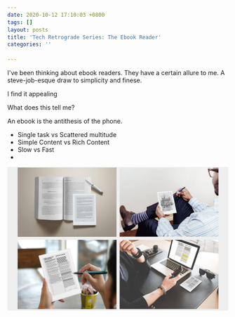 ```yaml
---
date: 2020-10-12 17:10:03 +0800
tags: []
layout: posts
title: 'Tech Retrograde Series: The Ebook Reader'
categories: ''

---
```

I've been thinking about ebook readers. They have a certain allure to me. A steve-job-esque draw to simplicity and finese.

I find it appealing

What does this tell me?

An ebook is the antithesis of the phone. 

* Single task vs Scattered multitude 
* Simple Content vs Rich Content
* Slow vs Fast
* 

![](/uploads/ecjnz0gu4aew1hy.jpg)